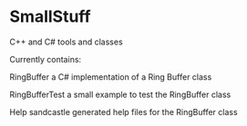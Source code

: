 SmallStuff
==========

C++ and C# tools and classes

Currently contains:

RingBuffer        a C# implementation of a Ring Buffer class

RingBufferTest    a small example to test the RingBuffer class

Help              sandcastle generated help files for the RingBuffer class
